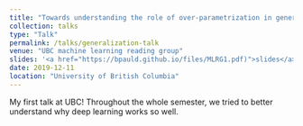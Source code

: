 ```yaml
---
title: "Towards understanding the role of over-parametrization in generalization of neural networks."
collection: talks
type: "Talk"
permalink: /talks/generalization-talk
venue: "UBC machine learning reading group"
slides: '<a href="https://bpauld.github.io/files/MLRG1.pdf)">slides</a>'
date: 2019-12-11
location: "University of British Columbia"
---
```


My first talk at UBC! Throughout the whole semester, we tried to better understand why deep learning works so well. 
